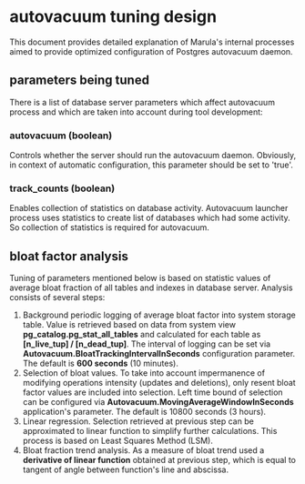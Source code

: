 # autovacuum tuning design

This document provides detailed explanation of Marula's internal processes aimed to provide optimized configuration of Postgres autovacuum daemon.

## parameters being tuned

There is a list of database server parameters which affect autovacuum process and which are taken into account during tool development:

### autovacuum (boolean)

Controls whether the server should run the autovacuum daemon.
Obviously, in context of automatic configuration, this parameter should be set to 'true'.

### track_counts (boolean)

Enables collection of statistics on database activity.
Autovacuum launcher process uses statistics to create list of databases which had some activity. So collection of statistics is required for autovacuum.



## bloat factor analysis

Tuning of parameters mentioned below is based on statistic values of average bloat fraction of all tables and indexes in database server.
Analysis consists of several steps:

1. Background periodic logging of average bloat factor into system storage table.
   Value is retrieved based on data from system view **pg_catalog.pg_stat_all_tables** and calculated for each table as **[n_live_tup] / [n_dead_tup]**.
   The interval of logging can be set via **Autovacuum.BloatTrackingIntervalInSeconds** configuration parameter. The default is **600 seconds** (10 minutes).
2. Selection of bloat values.
   To take into account impermanence of modifying operations intensity (updates  and deletions), only resent bloat factor values are included into selection.
   Left time bound of selection can be configured via **Autovacuum.MovingAverageWindowInSeconds** application's parameter. The default is 10800 seconds (3 hours).
3. Linear regression.
   Selection retrieved at previous step can be approximated to linear function to simplify further calculations. This process is based on Least Squares Method (LSM).
4. Bloat fraction trend analysis.
   As a measure of bloat trend used a **derivative of linear function** obtained at previous step, which is equal to tangent of angle between function's line and abscissa.
